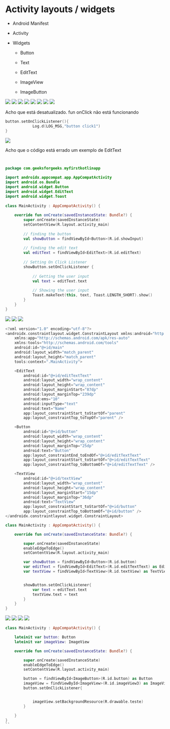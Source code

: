 # Activity layouts / widgets

- Android Manifest

- Activity

- Widgets

    - Button

    - Text

    - EditText

    - ImageView

    - ImageButton


<img src=".assets/75.jpg">

<img src=".assets/76.jpg">

<img src=".assets/77.jpg">

<img src=".assets/78.jpg">

<img src=".assets/79.jpg">

<img src=".assets/80.jpg">

<img src=".assets/81.jpg">

<img src=".assets/82.jpg">

Acho que está desatualizado. fun onClick não está funcionando

```kotlin
button.setOnClickListener(){
            Log.d(LOG_MSG,"button click1")
}
```

<img src=".assets/83.jpg">

Acho que o código está errado um exemplo de EditText

```kotlin


package com.geeksforgeeks.myfirstkotlinapp
 
import androidx.appcompat.app.AppCompatActivity
import android.os.Bundle
import android.widget.Button
import android.widget.EditText
import android.widget.Toast
 
class MainActivity : AppCompatActivity() {
 
    override fun onCreate(savedInstanceState: Bundle?) {
        super.onCreate(savedInstanceState)
        setContentView(R.layout.activity_main)
 
        // finding the button
        val showButton = findViewById<Button>(R.id.showInput)
 
        // finding the edit text
        val editText = findViewById<EditText>(R.id.editText)
 
        // Setting On Click Listener
        showButton.setOnClickListener {
 
            // Getting the user input
            val text = editText.text
 
            // Showing the user input
            Toast.makeText(this, text, Toast.LENGTH_SHORT).show()
        }
    }
}
```

<img src=".assets/84.jpg">

<img src=".assets/85.jpg">

<img src=".assets/86.jpg">

```kotlin
<?xml version="1.0" encoding="utf-8"?>
<androidx.constraintlayout.widget.ConstraintLayout xmlns:android="http://schemas.android.com/apk/res/android"
    xmlns:app="http://schemas.android.com/apk/res-auto"
    xmlns:tools="http://schemas.android.com/tools"
    android:id="@+id/main"
    android:layout_width="match_parent"
    android:layout_height="match_parent"
    tools:context=".MainActivity">

    <EditText
        android:id="@+id/editTextText"
        android:layout_width="wrap_content"
        android:layout_height="wrap_content"
        android:layout_marginStart="87dp"
        android:layout_marginTop="239dp"
        android:ems="10"
        android:inputType="text"
        android:text="Name"
        app:layout_constraintStart_toStartOf="parent"
        app:layout_constraintTop_toTopOf="parent" />

    <Button
        android:id="@+id/button"
        android:layout_width="wrap_content"
        android:layout_height="wrap_content"
        android:layout_marginTop="25dp"
        android:text="Button"
        app:layout_constraintEnd_toEndOf="@+id/editTextText"
        app:layout_constraintStart_toStartOf="@+id/editTextText"
        app:layout_constraintTop_toBottomOf="@+id/editTextText" />

    <TextView
        android:id="@+id/textView"
        android:layout_width="wrap_content"
        android:layout_height="wrap_content"
        android:layout_marginStart="15dp"
        android:layout_marginTop="36dp"
        android:text="TextView"
        app:layout_constraintStart_toStartOf="@+id/button"
        app:layout_constraintTop_toBottomOf="@+id/button" />
</androidx.constraintlayout.widget.ConstraintLayout>
```

```kotlin
class MainActivity : AppCompatActivity() {

    override fun onCreate(savedInstanceState: Bundle?) {

        super.onCreate(savedInstanceState)
        enableEdgeToEdge()
        setContentView(R.layout.activity_main)

        var showButton = findViewById<Button>(R.id.button)
        var editText = findViewById<EditText>(R.id.editTextText) as EditText
        var textView = findViewById<TextView>(R.id.textView) as TextView


        showButton.setOnClickListener{
            var text = editText.text
            textView.text = text
        }
    }
}
```

<img src=".assets/87.jpg">

<img src=".assets/88.jpg">

<img src=".assets/89.jpg">

<img src=".assets/90.jpg">

```kotlin
class MainActivity : AppCompatActivity() {

    lateinit var button: Button
    lateinit var imageView: ImageView

    override fun onCreate(savedInstanceState: Bundle?) {

        super.onCreate(savedInstanceState)
        enableEdgeToEdge()
        setContentView(R.layout.activity_main)

        button = findViewById<ImageButton>(R.id.button) as Button
        imageView = findViewById<ImageView>(R.id.imageView3) as ImageView
        button.setOnClickListener{


            imageView.setBackgroundResource(R.drawable.teste)
        }

    }
}
``

